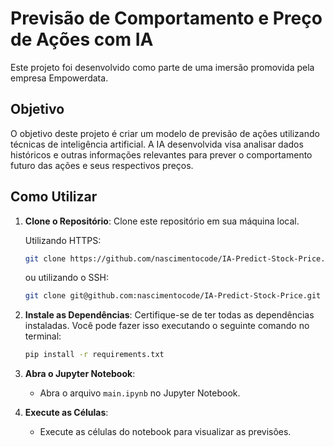 # Previsão de Comportamento e Preço de Ações com IA

Este projeto foi desenvolvido como parte de uma imersão promovida pela empresa Empowerdata.

## Objetivo

O objetivo deste projeto é criar um modelo de previsão de ações utilizando técnicas de inteligência artificial. A IA desenvolvida visa analisar dados históricos e outras informações relevantes para prever o comportamento futuro das ações e seus respectivos preços.

## Como Utilizar

1. **Clone o Repositório**: Clone este repositório em sua máquina local.

    Utilizando HTTPS:
     ```bash
     git clone https://github.com/nascimentocode/IA-Predict-Stock-Price.git
     ```
  
     ou utilizando o SSH:
  
     ```bash
     git clone git@github.com:nascimentocode/IA-Predict-Stock-Price.git
     ```

2. **Instale as Dependências**: Certifique-se de ter todas as dependências instaladas. Você pode fazer isso executando o seguinte comando no terminal:

      ```bash
      pip install -r requirements.txt
      ```

3. **Abra o Jupyter Notebook**:
    * Abra o arquivo `main.ipynb` no Jupyter Notebook.

4. **Execute as Células**:
   * Execute as células do notebook para visualizar as previsões.

